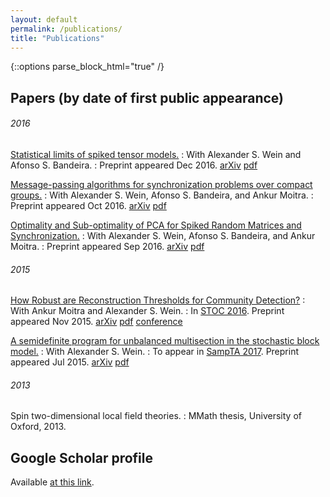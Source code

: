 ```yaml
---
layout: default
permalink: /publications/
title: "Publications"
---
```


{::options parse_block_html="true" /}

<article class="wrap" itemscope itemtype="http://schema.org/Article">
<div class="inner-wrap">

## Papers (by date of first public appearance)

###### 2016

[Statistical limits of spiked tensor models.](http://arxiv.org/abs/1612.07728) 
: With Alexander S. Wein and Afonso S. Bandeira.
: Preprint appeared Dec 2016. [arXiv](http://arxiv.org/abs/1612.07728) [pdf](http://arxiv.org/pdf/1612.07728.pdf)

[Message-passing algorithms for synchronization problems over compact groups.](http://arxiv.org/abs/1610.04583)
: With Alexander S. Wein, Afonso S. Bandeira, and Ankur Moitra.
: Preprint appeared Oct 2016. [arXiv](http://arxiv.org/abs/1610.04583) [pdf](http://arxiv.org/pdf/1610.04583.pdf)

[Optimality and Sub-optimality of PCA for Spiked Random Matrices and Synchronization.](http://arxiv.org/abs/1609.05573)
: With Alexander S. Wein, Afonso S. Bandeira, and Ankur Moitra.
: Preprint appeared Sep 2016. [arXiv](http://arxiv.org/abs/1609.05573) [pdf](http://arxiv.org/pdf/1609.05573.pdf)

###### 2015

[How Robust are Reconstruction Thresholds for Community Detection?](http://arxiv.org/abs/1511.01473)
: With Ankur Moitra and Alexander S. Wein. 
: In [STOC 2016](http://acm-stoc.org/stoc2016). Preprint appeared Nov 2015. [arXiv](http://arxiv.org/abs/1511.01473) [pdf](http://arxiv.org/pdf/1511.01473.pdf) [conference](http://dl.acm.org/citation.cfm?doid=2897518.2897573)

[A semidefinite program for unbalanced multisection in the stochastic block model.](http://arxiv.org/abs/1507.05605)
: With Alexander S. Wein. 
: To appear in [SampTA 2017](http://sampta2017.ee). Preprint appeared Jul 2015. [arXiv](http://arxiv.org/abs/1507.05605) [pdf](http://arxiv.org/pdf/1507.05605.pdf)

###### 2013

Spin two-dimensional local field theories.
: MMath thesis, University of Oxford, 2013.


## Google Scholar profile

Available [at this link](https://scholar.google.com/citations?user=sfkgw-EAAAAJ).

</div>
</article>
